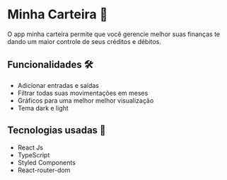 # Minha Carteira 🤑

O app minha carteira permite que você gerencie melhor suas finanças te dando um maior controle de seus créditos e débitos.

## Funcionalidades 🛠️

- Adicionar entradas e saídas
- Filtrar todas suas movimentações em meses
- Gráficos para uma melhor melhor visualização
- Tema dark e light

## Tecnologias usadas 🚀  

- React Js
- TypeScript
- Styled Components
- React-router-dom
